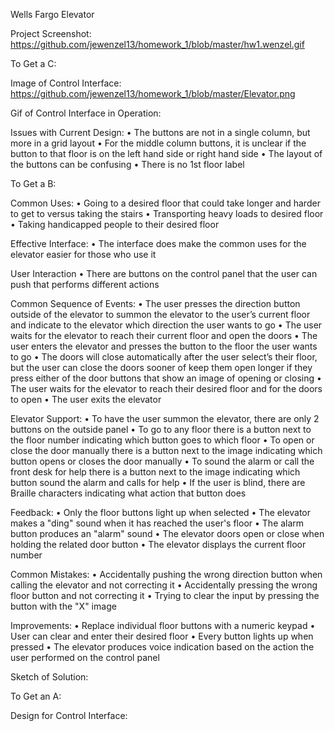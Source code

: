 Wells Fargo Elevator

Project Screenshot:
  https://github.com/jewenzel13/homework_1/blob/master/hw1.wenzel.gif
  
To Get a C:

  Image of Control Interface:
    https://github.com/jewenzel13/homework_1/blob/master/Elevator.png

  Gif of Control Interface in Operation:

  Issues with Current Design:
  •	The buttons are not in a single column, but more in a grid layout
  •	For the middle column buttons, it is unclear if the button to that floor is on the left hand side or right hand side
  •	The layout of the buttons can be confusing
  •	There is no 1st floor label

To Get a B:

  Common Uses:
  •	Going to a desired floor that could take longer and harder to get to versus taking the stairs
  •	Transporting heavy loads to desired floor
  •	Taking handicapped people to their desired floor

  Effective Interface:
  •	The interface does make the common uses for the elevator easier for those who use it

  User Interaction
  •	There are buttons on the control panel that the user can push that performs different actions

  Common Sequence of Events:
  •	The user presses the direction button outside of the elevator to summon the elevator to the user’s current floor and indicate to the elevator which direction the user wants to go
  •	The user waits for the elevator to reach their current floor and open the doors
  •	The user enters the elevator and presses the button to the floor the user wants to go
  •	The doors will close automatically after the user select’s their floor, but the user can close the doors sooner of keep them open longer if they press either of the door buttons that show an image of opening or closing
  •	The user waits for the elevator to reach their desired floor and for the doors to open
  •	The user exits the elevator

  Elevator Support:
  •	To have the user summon the elevator, there are only 2 buttons on the outside panel
  •	To go to any floor there is a button next to the floor number indicating which button goes to which floor
  •	To open or close the door manually there is a button next to the image indicating which button opens or closes the door manually
  •	To sound the alarm or call the front desk for help there is a button next to the image indicating which button sound the alarm and calls for help
  •	If the user is blind, there are Braille characters indicating what action that button does

  Feedback:
  •	Only the floor buttons light up when selected
  •	The elevator makes a "ding" sound when it has reached the user's floor
  •	The alarm button produces an "alarm" sound
  •	The elevator doors open or close when holding the related door button
  •	The elevator displays the current floor number

  Common Mistakes:
  •	Accidentally pushing the wrong direction button when calling the elevator and not correcting it
  •	Accidentally pressing the wrong floor button and not correcting it
  •	Trying to clear the input by pressing the button with the "X" image

  Improvements:
  •	Replace individual floor buttons with a numeric keypad
  •	User can clear and enter their desired floor
  •	Every button lights up when pressed
  •	The elevator produces voice indication based on the action the user performed on the control panel

  Sketch of Solution:

To Get an A:

  Design for Control Interface:
